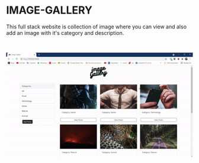 
# IMAGE-GALLERY

This full stack website is collection of image where you can view and also add an image with it's category and description.

<br/>

<p align="center">
  <img src="gif.gif">
</p>

